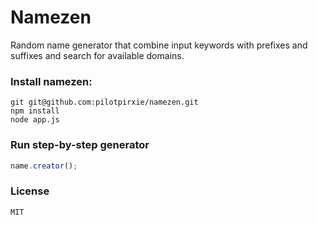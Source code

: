# Namezen
Random name generator that combine input keywords with prefixes and suffixes and search for available domains.

### Install namezen:
```
git git@github.com:pilotpirxie/namezen.git
npm install
node app.js
```
### Run step-by-step generator
```js
name.creator();
```
### License
```
MIT
```
